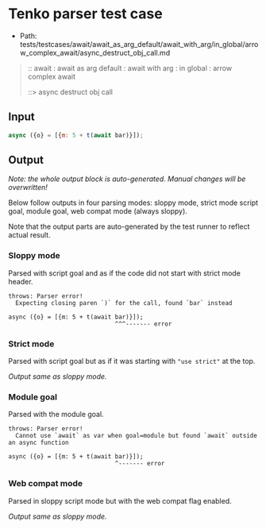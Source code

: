 # Tenko parser test case

- Path: tests/testcases/await/await_as_arg_default/await_with_arg/in_global/arrow_complex_await/async_destruct_obj_call.md

> :: await : await as arg default : await with arg : in global : arrow complex await
>
> ::> async destruct obj call

## Input

`````js
async ({o} = [{m: 5 + t(await bar)}]);
`````

## Output

_Note: the whole output block is auto-generated. Manual changes will be overwritten!_

Below follow outputs in four parsing modes: sloppy mode, strict mode script goal, module goal, web compat mode (always sloppy).

Note that the output parts are auto-generated by the test runner to reflect actual result.

### Sloppy mode

Parsed with script goal and as if the code did not start with strict mode header.

`````
throws: Parser error!
  Expecting closing paren `)` for the call, found `bar` instead

async ({o} = [{m: 5 + t(await bar)}]);
                              ^^^------- error
`````

### Strict mode

Parsed with script goal but as if it was starting with `"use strict"` at the top.

_Output same as sloppy mode._

### Module goal

Parsed with the module goal.

`````
throws: Parser error!
  Cannot use `await` as var when goal=module but found `await` outside an async function

async ({o} = [{m: 5 + t(await bar)}]);
                              ^------- error
`````


### Web compat mode

Parsed in sloppy script mode but with the web compat flag enabled.

_Output same as sloppy mode._
